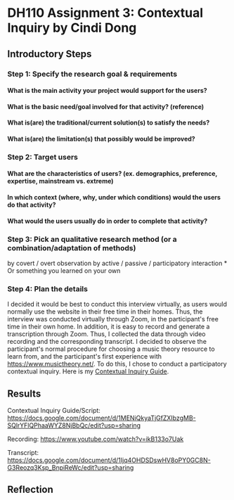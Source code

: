 # DH110 Assignment 3: Contextual Inquiry by Cindi Dong

## Introductory Steps

### Step 1: Specify the research goal & requirements
#### What is the main activity your project would support for the users?
#### What is the basic need/goal involved for that activity? (reference)
#### What is(are) the traditional/current solution(s) to satisfy the needs?
#### What is(are) the limitation(s) that possibly would be improved?

### Step 2: Target users
#### What are the characteristics of users? (ex. demographics, preference, expertise, mainstream vs. extreme) 
#### In which context (where, why, under which conditions) would the users do that activity? 
#### What would the users usually do in order to complete that activity? 

### Step 3: Pick an qualitative research method (or a combination/adaptation of methods) 
by covert / overt observation
by active / passive / participatory interaction * 
Or something you learned on your own

### Step 4: Plan the details
I decided it would be best to conduct this interview virtually, as users would normally use the website in their free time in their homes. Thus, the interview was conducted virtually through Zoom, in the participant's free time in their own home. In addition, it is easy to record and generate a transcription through Zoom. Thus, I collected the data through video recording and the corresponding transcript. I decided to observe the participant's normal procedure for choosing a music theory resource to learn from, and the participant's first experience with https://www.musictheory.net/. To do this, I chose to conduct a participatory contextual inquiry. Here is my [Contextual Inquiry Guide](https://docs.google.com/document/d/1MENiQkyaTjGfZXIbzgMB-SQlrYFlQPhaaWYZ8NjBbQc/edit?usp=sharing).

## Results
Contextual Inquiry Guide/Script: https://docs.google.com/document/d/1MENiQkyaTjGfZXIbzgMB-SQlrYFlQPhaaWYZ8NjBbQc/edit?usp=sharing

Recording: https://www.youtube.com/watch?v=ikB133o7Uak

Transcript: https://docs.google.com/document/d/1Ijq4OHDSDswHV8oPY0GC8N-G3Reozq3Ksp_BnpiReWc/edit?usp=sharing



## Reflection
